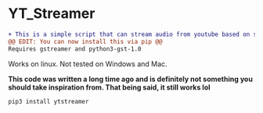 # YT_Streamer
```diff
+ This is a simple script that can stream audio from youtube based on search results you give.
@@ EDIT: You can now install this via pip @@
Requires gstreamer and python3-gst-1.0
```
Works on linux.
Not tested on Windows and Mac.

**This code was written a long time ago and is definitely not something you should take inspiration from. That being said, it still works lol**


```pip3 install ytstreamer```

